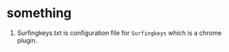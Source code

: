# something

1.  Surfingkeys.txt is configuration file for `Surfingkeys` which is a chrome plugin. 
